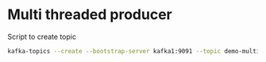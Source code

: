 # Multi threaded producer 

Script to create topic

```sh
kafka-topics --create --bootstrap-server kafka1:9091 --topic demo-multi-threaded-topic --partitions 5 --replication-factor 3
```
